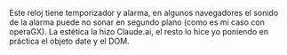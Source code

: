 Este reloj tiene temporizador y alarma, en algunos navegadores el sonido de la alarma puede no sonar en segundo plano (como es mi caso con operaGX).
La estética la hizo Claude.ai, el resto lo hice yo poniendo en práctica el objeto date y el DOM.

